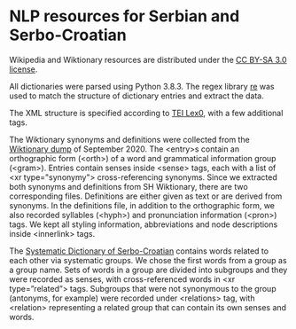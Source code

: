# NLP resources for Serbian and Serbo-Croatian

Wikipedia and Wiktionary resources are distributed under the [CC BY-SA 3.0 license](https://creativecommons.org/licenses/by-sa/3.0/).

All dictionaries were parsed using Python 3.8.3. The regex library [re](https://docs.python.org/3/library/re.html) was used to match the structure of dictionary entries and extract the data. 

The XML structure is specified according to [TEI Lex0](https://dariah-eric.github.io/lexicalresources/pages/TEILex0/TEILex0.html), with a few additional tags. 

The Wiktionary synonyms and definitions were collected from the [Wiktionary dump](https://dumps.wikimedia.org/srwiktionary/) of September 2020. The \<entry>s contain an orthographic form (\<orth>) of a word and grammatical information group (\<gram>). Entries contain senses inside \<sense> tags, each with a list of \<xr type="synonymy"> cross-referencing synonyms. Since we extracted both synonyms and definitions from SH Wiktionary, there are two corresponding files. Definitions are either given as text or are derived from synonyms. In the definitions file, in addition to the orthographic form, we also recorded syllables (\<hyph>) and pronunciation information (\<pron>) tags. We kept all styling information, abbreviations and node descriptions inside \<innerlink> tags.

The [Systematic Dictionary of Serbo-Croatian](https://sr.wikisource.org/wiki/%D0%A1%D0%B8%D1%81%D1%82%D0%B5%D0%BC%D0%B0%D1%82%D1%81%D0%BA%D0%B8_%D1%80%D0%B5%D1%87%D0%BD%D0%B8%D0%BA_%D1%81%D1%80%D0%BF%D1%81%D0%BA%D0%BE%D1%85%D1%80%D0%B2%D0%B0%D1%82%D1%81%D0%BA%D0%BE%D0%B3_%D1%98%D0%B5%D0%B7%D0%B8%D0%BA%D0%B0_(1936)) contains words related to each other via systematic groups. We chose the first words from a group as a group name. Sets of words in a group are divided into subgroups and they were recorded as senses, with cross-referenced words in \<xr type=”related”> tags. Subgroups that were not synonymous to the group (antonyms, for example) were recorded under \<relations> tag, with \<relation> representing a related group that can contain its own senses and words.
